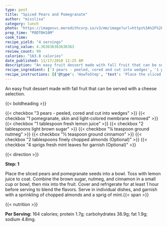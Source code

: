 ```yaml
---
type: post
title: "Spiced Pears and Pomegranate"
author: "misslisa"
category: lunch
photo: "https://imagesvc.meredithcorp.io/v3/mm/image?url=https%3A%2F%2Fimages.media-allrecipes.com%2Fuserphotos%2F5210.jpg"
prep_time: "P0DT0H10M"
cook_time: 
recipe_yield: "4 servings"
rating_value: 4.363636363636363
review_count: 99
calories: "163.8 calories"
date_published: 11/17/2018 12:25 AM
description: "An easy fruit dessert made with fall fruit that can be served with a cheese selection."
recipe_ingredient: ['3 pears - peeled, cored and cut into wedges', '1 pomegranate, skin and light-colored membrane removed', '1 tablespoon fresh lemon juice', '2 tablespoons light brown sugar', '¼ teaspoon ground nutmeg', '½ teaspoon ground cinnamon', '2 tablespoons finely chopped almonds', '4 sprigs fresh mint leaves for garnish']
recipe_instructions: [{'@type': 'HowToStep', 'text': 'Place the sliced pears and pomegranate seeds into a bowl. Toss with lemon juice to coat. Combine the brown sugar, nutmeg, and cinnamon in a small cup or bowl, then mix into the fruit. Cover and refrigerate for at least 1 hour before serving to blend the flavors. Serve in individual dishes, and garnish with a sprinkling of chopped almonds and a sprig of mint.\n'}]
---
```


An easy fruit dessert made with fall fruit that can be served with a cheese selection. 

{{< boldheading >}}

{{< checkbox "3  pears - peeled, cored and cut into wedges" >}}
{{< checkbox "1  pomegranate, skin and light-colored membrane removed" >}}
{{< checkbox "1 tablespoon fresh lemon juice" >}}
{{< checkbox "2 tablespoons light brown sugar" >}}
{{< checkbox "¼ teaspoon ground nutmeg" >}}
{{< checkbox "½ teaspoon ground cinnamon" >}}
{{< checkbox "2 tablespoons finely chopped almonds  (Optional)" >}}
{{< checkbox "4 sprigs fresh mint leaves for garnish  (Optional)" >}}


{{< direction >}}

**Step: 1**

Place the sliced pears and pomegranate seeds into a bowl. Toss with lemon juice to coat. Combine the brown sugar, nutmeg, and cinnamon in a small cup or bowl, then mix into the fruit. Cover and refrigerate for at least 1 hour before serving to blend the flavors. Serve in individual dishes, and garnish with a sprinkling of chopped almonds and a sprig of mint.{{< span >}}

{{< nutrition >}}

**Per Serving:** 164 calories; protein 1.7g; carbohydrates 38.9g; fat 1.9g; sodium 4.8mg.